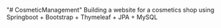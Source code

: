 "# CosmeticManagement" 
Building a website for a cosmetics shop using Springboot + Bootstrap + Thymeleaf + JPA + MySQL
